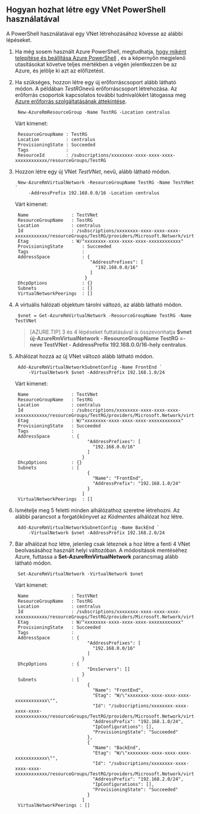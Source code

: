 ## <a name="how-to-create-a-vnet-using-powershell"></a>Hogyan hozhat létre egy VNet PowerShell használatával
A PowerShell használatával egy VNet létrehozásához kövesse az alábbi lépéseket.

1. Ha még sosem használt Azure PowerShell, megtudhatja, [hogy miként telepítése és beállítása Azure PowerShell](../articles/powershell-install-configure.md) , és a képernyőn megjelenő utasításokat követve teljes mértékben a végén jelentkezzen be az Azure, és jelölje ki azt az előfizetést.
    
2. Ha szükséges, hozzon létre egy új erőforráscsoport alább látható módon. A példában *TestRG*nevű erőforráscsoport létrehozása. Az erőforrás csoportok kapcsolatos további tudnivalókért látogassa meg [Azure erőforrás szolgáltatásának áttekintése](../articles/resource-group-overview.md).

        New-AzureRmResourceGroup -Name TestRG -Location centralus

    Várt kimenet:
    
        ResourceGroupName : TestRG
        Location          : centralus
        ProvisioningState : Succeeded
        Tags              :
        ResourceId        : /subscriptions/xxxxxxxx-xxxx-xxxx-xxxx-xxxxxxxxxxxx/resourceGroups/TestRG   

3. Hozzon létre egy új VNet *TestVNet*, nevű, alább látható módon.

        New-AzureRmVirtualNetwork -ResourceGroupName TestRG -Name TestVNet `
            -AddressPrefix 192.168.0.0/16 -Location centralus   
        
    Várt kimenet:

        Name                : TestVNet
        ResourceGroupName   : TestRG
        Location            : centralus
        Id                  : /subscriptions/xxxxxxxx-xxxx-xxxx-xxxx-xxxxxxxxxxxx/resourceGroups/TestRG/providers/Microsoft.Network/virtualNetworks/TestVNet
        Etag                : W/"xxxxxxxx-xxxx-xxxx-xxxx-xxxxxxxxxxxx"
        ProvisioningState       : Succeeded
        Tags                    : 
        AddressSpace            : {
                                   "AddressPrefixes": [
                                     "192.168.0.0/16"
                                   ]
                                 }
        DhcpOptions             : {}
        Subnets                 : []
        VirtualNetworkPeerings  : []

4. A virtuális hálózati objektum tárolni változó, az alább látható módon.

        $vnet = Get-AzureRmVirtualNetwork -ResourceGroupName TestRG -Name TestVNet
    
    >[AZURE.TIP] 3 és 4 lépéseket futtatásával is összevonhatja **$vnet új-AzureRmVirtualNetwork - ResourceGroupName TestRG =-neve TestVNet - AddressPrefix 192.168.0.0/16-hely centralus**.

5. Alhálózat hozzá az új VNet változó alább látható módon.

        Add-AzureRmVirtualNetworkSubnetConfig -Name FrontEnd `
            -VirtualNetwork $vnet -AddressPrefix 192.168.1.0/24
        
    Várt kimenet:

        Name                : TestVNet
        ResourceGroupName   : TestRG
        Location            : centralus
        Id                  : /subscriptions/xxxxxxxx-xxxx-xxxx-xxxx-xxxxxxxxxxxx/resourceGroups/TestRG/providers/Microsoft.Network/virtualNetworks/TestVNet
        Etag                : W/"xxxxxxxx-xxxx-xxxx-xxxx-xxxxxxxxxxxx"
        ProvisioningState   : Succeeded
        Tags                :
        AddressSpace        : {
                                  "AddressPrefixes": [
                                    "192.168.0.0/16"
                                  ]
                                }
        DhcpOptions         : {}
        Subnets             : [
                                  {
                                    "Name": "FrontEnd",
                                    "AddressPrefix": "192.168.1.0/24"
                                  }
                                ]
        VirtualNetworkPeerings  : []

6. Ismételje meg 5 feletti minden alhálózathoz szeretne létrehozni. Az alábbi parancsot a forgatókönyvet az *Kódmentes* alhálózat hoz létre.

        Add-AzureRmVirtualNetworkSubnetConfig -Name BackEnd `
            -VirtualNetwork $vnet -AddressPrefix 192.168.2.0/24

7. Bár alhálózat hoz létre, jelenleg csak léteznek a hoz létre a fenti 4 VNet beolvasásához használt helyi változóban. A módosítások mentéséhez Azure, futtassa a **Set-AzureRmVirtualNetwork** parancsmag alább látható módon.

        Set-AzureRmVirtualNetwork -VirtualNetwork $vnet 
        
    Várt kimenet:

        Name                : TestVNet
        ResourceGroupName   : TestRG
        Location            : centralus
        Id                  : /subscriptions/xxxxxxxx-xxxx-xxxx-xxxx-xxxxxxxxxxxx/resourceGroups/TestRG/providers/Microsoft.Network/virtualNetworks/TestVNet
        Etag                : W/"xxxxxxxx-xxxx-xxxx-xxxx-xxxxxxxxxxxx"
        ProvisioningState   : Succeeded
        Tags                :
        AddressSpace        : {
                                  "AddressPrefixes": [
                                    "192.168.0.0/16"
                                  ]
                                }
        DhcpOptions         : {
                                  "DnsServers": []
                                }
        Subnets             : [
                                  {
                                    "Name": "FrontEnd",
                                    "Etag": "W/\"xxxxxxxx-xxxx-xxxx-xxxx-xxxxxxxxxxxx\"",
                                    "Id": "/subscriptions/xxxxxxxx-xxxx-xxxx-xxxx-xxxxxxxxxxxx/resourceGroups/TestRG/providers/Microsoft.Network/virtualNetworks/TestVNet/subnets/FrontEnd",
                                    "AddressPrefix": "192.168.1.0/24",
                                    "IpConfigurations": [],
                                    "ProvisioningState": "Succeeded"
                                  },
                                  {
                                    "Name": "BackEnd",
                                    "Etag": "W/\"xxxxxxxx-xxxx-xxxx-xxxx-xxxxxxxxxxxx\"",
                                    "Id": "/subscriptions/xxxxxxxx-xxxx-xxxx-xxxx-xxxxxxxxxxxx/resourceGroups/TestRG/providers/Microsoft.Network/virtualNetworks/TestVNet/subnets/BackEnd",
                                    "AddressPrefix": "192.168.2.0/24",
                                    "IpConfigurations": [],
                                    "ProvisioningState": "Succeeded"
                                  }
                                ]
        VirtualNetworkPeerings : []

